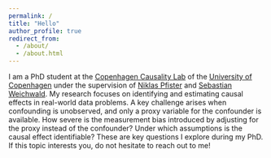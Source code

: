 ```yaml
---
permalink: /
title: "Hello"
author_profile: true
redirect_from: 
  - /about/
  - /about.html
---
```


I am a PhD student at the [Copenhagen Causality Lab](https://cocala.github.io/) of the [University of Copenhagen](https://www.math.ku.dk/english/research/spt/cocala/) under the supervision of [Niklas Pfister](https://niklaspfister.github.io/) and [Sebastian Weichwald](https://sweichwald.de/). My research focuses on identifying and estimating causal effects in real-world data problems. A key challenge arises when confounding is unobserved, and only a proxy variable for the confounder is available. How severe is the measurement bias introduced by adjusting for the proxy instead of the confounder? Under which assumptions is the causal effect identifiable? These are key questions I explore during my PhD. If this topic interests you, do not hesitate to reach out to me!
